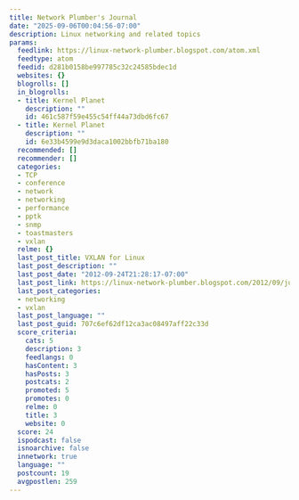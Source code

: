 ```yaml
---
title: Network Plumber's Journal
date: "2025-09-06T00:04:56-07:00"
description: Linux networking and related topics
params:
  feedlink: https://linux-network-plumber.blogspot.com/atom.xml
  feedtype: atom
  feedid: d281b0158be997785c32c24585bdec1d
  websites: {}
  blogrolls: []
  in_blogrolls:
  - title: Kernel Planet
    description: ""
    id: 461c587f59e455c54ff44a73dbd6fc67
  - title: Kernel Planet
    description: ""
    id: 6e33b4599e9d3daca1002bbfb71ba180
  recommended: []
  recommender: []
  categories:
  - TCP
  - conference
  - network
  - networking
  - performance
  - pptk
  - snmp
  - toastmasters
  - vxlan
  relme: {}
  last_post_title: VXLAN for Linux
  last_post_description: ""
  last_post_date: "2012-09-24T21:28:17-07:00"
  last_post_link: https://linux-network-plumber.blogspot.com/2012/09/just-published-linux-kernel.html
  last_post_categories:
  - networking
  - vxlan
  last_post_language: ""
  last_post_guid: 707c6ef62df12ca3ac08497aff22c33d
  score_criteria:
    cats: 5
    description: 3
    feedlangs: 0
    hasContent: 3
    hasPosts: 3
    postcats: 2
    promoted: 5
    promotes: 0
    relme: 0
    title: 3
    website: 0
  score: 24
  ispodcast: false
  isnoarchive: false
  innetwork: true
  language: ""
  postcount: 19
  avgpostlen: 259
---
```

